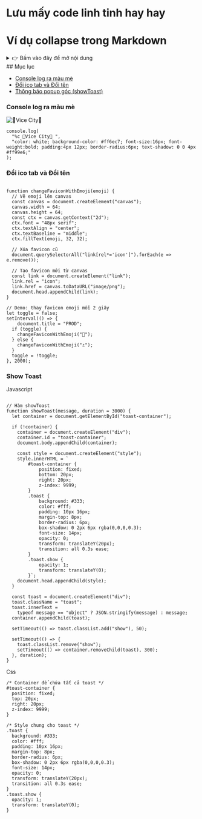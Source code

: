 # Lưu mấy code linh tinh hay hay
# Ví dụ collapse trong Markdown

<details>
  <summary>👉 Bấm vào đây để mở nội dung</summary>

  Đây là phần nội dung ẩn.  
  Có thể viết **Markdown** bên trong như bình thường:  
  - Item 1  
  - Item 2  
  - Item 3  

</details>
## Mục lục

- [Console log ra màu mè](#console-log-ra-màu-mè)
- [Đổi ico tab và Đổi tên](#đổi-ico-tab-và-đổi-tên)
- [Thông báo popup góc (showToast)](#show-toast)

### Console log ra màu mè
![🌴Vice City🌴](https://img.shields.io/badge/🌴%20Vice%20City%20🌴-ff6ec7?style=for-the-badge&labelColor=ff6ec7&color=ff6ec7)

```
console.log(
  "%c 🌴Vice City🌴 ",
  "color: white; background-color: #ff6ec7; font-size:16px; font-weight:bold; padding:4px 12px; border-radius:6px; text-shadow: 0 0 4px #ff99e6;"
);
```

### Đổi ico tab và Đổi tên

```

function changeFaviconWithEmoji(emoji) {
  // Vẽ emoji lên canvas
  const canvas = document.createElement("canvas");
  canvas.width = 64;
  canvas.height = 64;
  const ctx = canvas.getContext("2d");
  ctx.font = "48px serif";
  ctx.textAlign = "center";
  ctx.textBaseline = "middle";
  ctx.fillText(emoji, 32, 32);

  // Xóa favicon cũ
  document.querySelectorAll("link[rel*='icon']").forEach(e => e.remove());

  // Tạo favicon mới từ canvas
  const link = document.createElement("link");
  link.rel = "icon";
  link.href = canvas.toDataURL("image/png");
  document.head.appendChild(link);
}

// Demo: thay favicon emoji mỗi 2 giây
let toggle = false;
setInterval(() => {
	document.title = "PROD";
  if (toggle) {
    changeFaviconWithEmoji("🐳");
  } else {
    changeFaviconWithEmoji("⚓");
  }
  toggle = !toggle;
}, 2000);

```

### Show Toast
Javascript
```

// Hàm showToast
function showToast(message, duration = 3000) {
  let container = document.getElementById("toast-container");

  if (!container) {
    container = document.createElement("div");
    container.id = "toast-container";
    document.body.appendChild(container);

    const style = document.createElement("style");
    style.innerHTML = `
        #toast-container {
            position: fixed;
            bottom: 20px;
            right: 20px;
            z-index: 9999;
        }
        .toast {
            background: #333;
            color: #fff;
            padding: 10px 16px;
            margin-top: 8px;
            border-radius: 6px;
            box-shadow: 0 2px 6px rgba(0,0,0,0.3);
            font-size: 14px;
            opacity: 0;
            transform: translateY(20px);
            transition: all 0.3s ease;
        }
        .toast.show {
            opacity: 1;
            transform: translateY(0);
        }`;
    document.head.appendChild(style);
  }

  const toast = document.createElement("div");
  toast.className = "toast";
  toast.innerText =
    typeof message == "object" ? JSON.stringify(message) : message;
  container.appendChild(toast);

  setTimeout(() => toast.classList.add("show"), 50);

  setTimeout(() => {
    toast.classList.remove("show");
    setTimeout(() => container.removeChild(toast), 300);
  }, duration);
}
```

Css
```
/* Container để chứa tất cả toast */
#toast-container {
  position: fixed;
  top: 20px;
  right: 20px;
  z-index: 9999;
}

/* Style chung cho toast */
.toast {
  background: #333;
  color: #fff;
  padding: 10px 16px;
  margin-top: 8px;
  border-radius: 6px;
  box-shadow: 0 2px 6px rgba(0,0,0,0.3);
  font-size: 14px;
  opacity: 0;
  transform: translateY(20px);
  transition: all 0.3s ease;
}
.toast.show {
  opacity: 1;
  transform: translateY(0);
}
```
